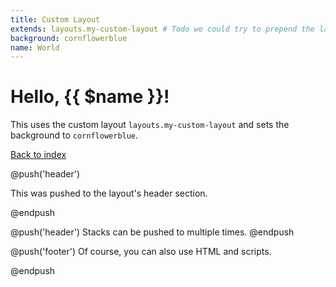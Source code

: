 ```yaml
---
title: Custom Layout
extends: layouts.my-custom-layout # Todo we could try to prepend the layouts directory if that's standard and the file is not find in the view root
background: cornflowerblue
name: World
---
```


# Hello, {{ $name }}!

This uses the custom layout `layouts.my-custom-layout` and sets the background to `cornflowerblue`.

[Back to index](/)

[//]: # (---)

@push('header')
<p>This was pushed to the layout's header section.</p>
@endpush

@push('header')
Stacks can be pushed to multiple times.
@endpush

@push('footer')
Of course, you can also use HTML and scripts.

<script>
    console.log('Hello, World! (From footer push)');
</script>
@endpush
